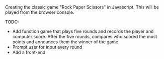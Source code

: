 Creating the classic game "Rock Paper Scissors" in Javascript. This will be played from the browser console.

TODO:
- Add function game that plays five rounds and records the player and computer score. After the five rounds, compares who scored the most points and announces them the winner of the game.
- Prompt user for input every round
- Add a front-end
